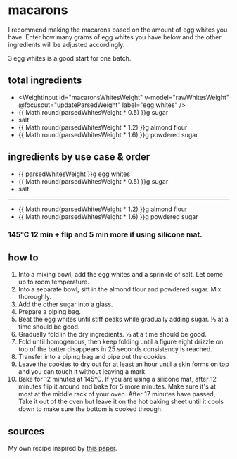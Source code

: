<script setup lang="ts">
import { ref } from 'vue';

import WeightInput from '../components/WeightInput.vue';

const rawWhitesWeight = ref(90);
const parsedWhitesWeight = ref(90);

function updateParsedWeight() {
  parsedWhitesWeight.value = rawWhitesWeight.value;
}
</script>

# macarons

I recommend making the macarons based on the amount of egg whites you have. Enter how many grams of egg whites you have below and the other ingredients will be adjusted accordingly.

3 egg whites is a good start for one batch.

## total ingredients

- <WeightInput id="macaronsWhitesWeight" v-model="rawWhitesWeight" @focusout="updateParsedWeight" label="egg whites" />
- {{ Math.round(parsedWhitesWeight * 0.5) }}g sugar
- salt
- {{ Math.round(parsedWhitesWeight * 1.2) }}g almond flour
- {{ Math.round(parsedWhitesWeight * 1.6) }}g powdered sugar

## ingredients by use case & order

- {{ parsedWhitesWeight }}g egg whites
- {{ Math.round(parsedWhitesWeight * 0.5) }}g sugar
- salt
---
- {{ Math.round(parsedWhitesWeight * 1.2) }}g almond flour
- {{ Math.round(parsedWhitesWeight * 1.6) }}g powdered sugar

### 145°C 12 min + flip and 5 min more if using silicone mat.

## how to

1. Into a mixing bowl, add the egg whites and a sprinkle of salt. Let come up to room temperature.
2. Into a separate bowl, sift in the almond flour and powdered sugar. Mix thoroughly.
3. Add the other sugar into a glass.
4. Prepare a piping bag.
5. Beat the egg whites until stiff peaks while gradually adding sugar. ⅓ at a time should be good.
6. Gradually fold in the dry ingredients. ⅓ at a time should be good.
7. Fold until homogenous, then keep folding until a figure eight drizzle on top of the batter disappears in 25 seconds consistency is reached.
8. Transfer into a piping bag and pipe out the cookies.
9. Leave the cookies to dry out for at least an hour until a skin forms on top and you can touch it without leaving a mark.
10. Bake for 12 minutes at 145°C. If you are using a silicone mat, after 12 minutes flip it around and bake for 5 more minutes. Make sure it's at most at the middle rack of your oven. After 17 minutes have passed, Take it out of the oven but leave it on the hot baking sheet until it cools down to make sure the bottom is cooked through.

## sources

My own recipe inspired by [this paper](https://www.cookingscienceguy.com/pages/wp-content/uploads/2012/07/Food-Science-Macaron3.pdf).

